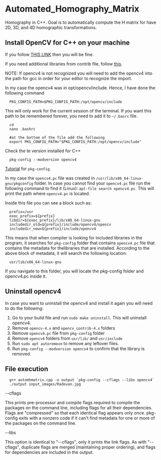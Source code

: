 # Automated_Homography_Matrix
Homography in C++. Goal is to automatically compute the H matrix for have 2D, 3D, and 4D homographic transformations. 

## Install OpenCV for C++ on your machine

If you follow [THIS LINK](9https://linuxize.com/post/how-to-install-opencv-on-ubuntu-20-04/) then you will be fine.

If you need additional libraries from contrib file, follow [this](https://elbauldelprogramador.com/en/how-to-compile-opencv3-nonfree-part-from-source/).

NOTE: If opencv4 is not recognized you will need to add the opencv4 into the path for gcc in order for your editor to recognize the import.

In my case the opencv4 was in opt/opencv/include. Hence, I have done the following command

      PKG_CONFIG_PATH=$PKG_CONFIG_PATH:/opt/opencv/include

This will only work for the current session of the terminal. If you want this path to be remembered forever, you need to add it to `~/.basrc` file.

      cd
      nano .bashrc
      
      #at the bottom of the file add the following
      export PKG_CONFIG_PATH="$PKG_CONFIG_PATH:/opt/opencv/include"

Check the te version installed for C++

      pkg-config --modversion opencv4
      
[Tutorial](https://linux.die.net/man/1/pkg-config) for `pkg-config`.

In my case the `opencv4.pc` file was created in `/usr/lib/x86_64-linux-gnu/pkgconfig` folder. In case you cannot find your `opencv4.pc` file run the following command to find it (Linux): `apt-file search opencv4.pc`. This will print the path where `opencv4.pc` is located.

Inside this file you can see a block such as:

      prefix=/usr
      exec_prefix=${prefix}
      libdir=${exec_prefix}/lib/x86_64-linux-gnu
      includedir_old=${prefix}/include/opencv4/opencv
      includedir_new=${prefix}/include/opencv4

This means that when compiler is looking for included libraries in the program, it searches for `pkg-config` folder that contains `opencv4.pc` file that contains the metadata for thelibraries that are installed. According to the above block of metadata, it will search the following location:

      usr/lib/x86_64-linux-gnu
      
If you navigate to this folder, you will locate the pkg-config folder and opencv4.pc inside it. 

## Uninstall opencv4

In case you want to uninstall the opencv4 and install it again you will need to do the following:

1. Go to your build file and run `sudo make uninstall`. This will uninstall opencv4.
2. Remove `opencv-4.x` and `opencv_contrib-4.x` folders
3. Remove `opencv4.pc` file from `pkg-config` folder
4. Remove `opencv4` folders from `usr/lib/` and `usr/include`
5. Run `sudo apt autoremove` to remove any leftover files.
6. Run `pkg-config --modversion opencv4` to confirm that the library is removed.

## File execution

      g++ automhmatrix.cpp -o output `pkg-config --cflags --libs opencv4`
      ./output input_images/Radovan.jpg   

 --cflags
 
This prints pre-processor and compile flags required to compile the packages on the command line, including flags for all their dependencies. Flags are "compressed" so that each identical flag appears only once. pkg-config exits with a nonzero code if it can't find metadata for one or more of the packages on the command line.

--libs

This option is identical to "--cflags", only it prints the link flags. As with "--cflags", duplicate flags are merged (maintaining proper ordering), and flags for dependencies are included in the output.

     
      
      
